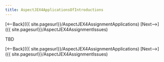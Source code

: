 ```yaml
---
title: AspectJEX4ApplicationsOfIntroductions
---
```

[<--Back]({{ site.pagesurl}}/AspectJEX4AssignmentApplications) [Next-->]({{ site.pagesurl}}/AspectJEX4AssignmentIssues)

TBD

[<--Back]({{ site.pagesurl}}/AspectJEX4AssignmentApplications) [Next-->]({{ site.pagesurl}}/AspectJEX4AssignmentIssues)
